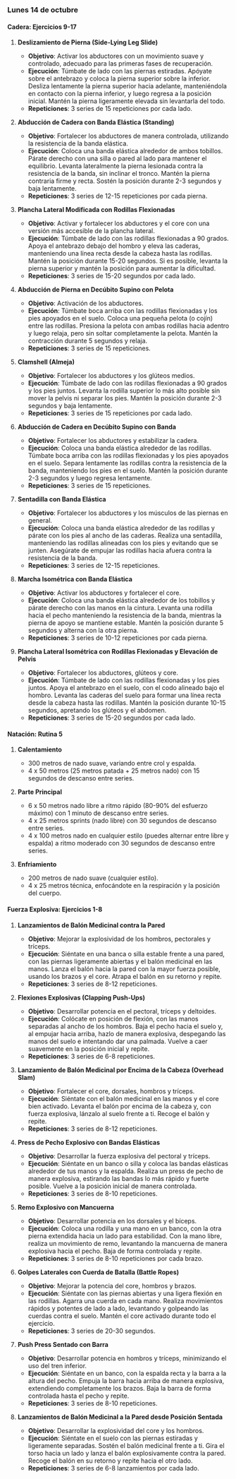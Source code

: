 ### Lunes 14 de octubre
#### Cadera: Ejercicios 9-17

1. **Deslizamiento de Pierna (Side-Lying Leg Slide)**
   - **Objetivo**: Activar los abductores con un movimiento suave y controlado, adecuado para las primeras fases de recuperación.
   - **Ejecución**: Túmbate de lado con las piernas estiradas. Apóyate sobre el antebrazo y coloca la pierna superior sobre la inferior. Desliza lentamente la pierna superior hacia adelante, manteniéndola en contacto con la pierna inferior, y luego regresa a la posición inicial. Mantén la pierna ligeramente elevada sin levantarla del todo.
   - **Repeticiones**: 3 series de 15 repeticiones por cada lado.

2. **Abducción de Cadera con Banda Elástica (Standing)**
   - **Objetivo**: Fortalecer los abductores de manera controlada, utilizando la resistencia de la banda elástica.
   - **Ejecución**: Coloca una banda elástica alrededor de ambos tobillos. Párate derecho con una silla o pared al lado para mantener el equilibrio. Levanta lateralmente la pierna lesionada contra la resistencia de la banda, sin inclinar el tronco. Mantén la pierna contraria firme y recta. Sostén la posición durante 2-3 segundos y baja lentamente.
   - **Repeticiones**: 3 series de 12-15 repeticiones por cada pierna.

3. **Plancha Lateral Modificada con Rodillas Flexionadas**
   - **Objetivo**: Activar y fortalecer los abductores y el core con una versión más accesible de la plancha lateral.
   - **Ejecución**: Túmbate de lado con las rodillas flexionadas a 90 grados. Apoya el antebrazo debajo del hombro y eleva las caderas, manteniendo una línea recta desde la cabeza hasta las rodillas. Mantén la posición durante 15-20 segundos. Si es posible, levanta la pierna superior y mantén la posición para aumentar la dificultad.
   - **Repeticiones**: 3 series de 15-20 segundos por cada lado.

4. **Abducción de Pierna en Decúbito Supino con Pelota**
   - **Objetivo**: Activación de los abductores.
   - **Ejecución**: Túmbate boca arriba con las rodillas flexionadas y los pies apoyados en el suelo. Coloca una pequeña pelota (o cojín) entre las rodillas. Presiona la pelota con ambas rodillas hacia adentro y luego relaja, pero sin soltar completamente la pelota. Mantén la contracción durante 5 segundos y relaja.
   - **Repeticiones**: 3 series de 15 repeticiones.

5. **Clamshell (Almeja)**
   - **Objetivo**: Fortalecer los abductores y los glúteos medios.
   - **Ejecución**: Túmbate de lado con las rodillas flexionadas a 90 grados y los pies juntos. Levanta la rodilla superior lo más alto posible sin mover la pelvis ni separar los pies. Mantén la posición durante 2-3 segundos y baja lentamente.
   - **Repeticiones**: 3 series de 15 repeticiones por cada lado.

6. **Abducción de Cadera en Decúbito Supino con Banda**
   - **Objetivo**: Fortalecer los abductores y estabilizar la cadera.
   - **Ejecución**: Coloca una banda elástica alrededor de las rodillas. Túmbate boca arriba con las rodillas flexionadas y los pies apoyados en el suelo. Separa lentamente las rodillas contra la resistencia de la banda, manteniendo los pies en el suelo. Mantén la posición durante 2-3 segundos y luego regresa lentamente.
   - **Repeticiones**: 3 series de 15 repeticiones.

7. **Sentadilla con Banda Elástica**
   - **Objetivo**: Fortalecer los abductores y los músculos de las piernas en general.
   - **Ejecución**: Coloca una banda elástica alrededor de las rodillas y párate con los pies al ancho de las caderas. Realiza una sentadilla, manteniendo las rodillas alineadas con los pies y evitando que se junten. Asegúrate de empujar las rodillas hacia afuera contra la resistencia de la banda.
   - **Repeticiones**: 3 series de 12-15 repeticiones.

8. **Marcha Isométrica con Banda Elástica**
   - **Objetivo**: Activar los abductores y fortalecer el core.
   - **Ejecución**: Coloca una banda elástica alrededor de los tobillos y párate derecho con las manos en la cintura. Levanta una rodilla hacia el pecho manteniendo la resistencia de la banda, mientras la pierna de apoyo se mantiene estable. Mantén la posición durante 5 segundos y alterna con la otra pierna.
   - **Repeticiones**: 3 series de 10-12 repeticiones por cada pierna.

9. **Plancha Lateral Isométrica con Rodillas Flexionadas y Elevación de Pelvis**
   - **Objetivo**: Fortalecer los abductores, glúteos y core.
   - **Ejecución**: Túmbate de lado con las rodillas flexionadas y los pies juntos. Apoya el antebrazo en el suelo, con el codo alineado bajo el hombro. Levanta las caderas del suelo para formar una línea recta desde la cabeza hasta las rodillas. Mantén la posición durante 10-15 segundos, apretando los glúteos y el abdomen.
   - **Repeticiones**: 3 series de 15-20 segundos por cada lado.

#### Natación: Rutina 5

1. **Calentamiento**
   - 300 metros de nado suave, variando entre crol y espalda.
   - 4 x 50 metros (25 metros patada + 25 metros nado) con 15 segundos de descanso entre series.

2. **Parte Principal**
   - 6 x 50 metros nado libre a ritmo rápido (80-90% del esfuerzo máximo) con 1 minuto de descanso entre series.
   - 4 x 25 metros sprints (nado libre) con 30 segundos de descanso entre series.
   - 4 x 100 metros nado en cualquier estilo (puedes alternar entre libre y espalda) a ritmo moderado con 30 segundos de descanso entre series.

3. **Enfriamiento**
   - 200 metros de nado suave (cualquier estilo).
   - 4 x 25 metros técnica, enfocándote en la respiración y la posición del cuerpo.

#### Fuerza Explosiva: Ejercicios 1-8

1. **Lanzamientos de Balón Medicinal contra la Pared**
   - **Objetivo**: Mejorar la explosividad de los hombros, pectorales y tríceps.
   - **Ejecución**: Siéntate en una banca o silla estable frente a una pared, con las piernas ligeramente abiertas y el balón medicinal en las manos. Lanza el balón hacia la pared con la mayor fuerza posible, usando los brazos y el core. Atrapa el balón en su retorno y repite.
   - **Repeticiones**: 3 series de 8-12 repeticiones.

2. **Flexiones Explosivas (Clapping Push-Ups)**
   - **Objetivo**: Desarrollar potencia en el pectoral, tríceps y deltoides.
   - **Ejecución**: Colócate en posición de flexión, con las manos separadas al ancho de los hombros. Baja el pecho hacia el suelo y, al empujar hacia arriba, hazlo de manera explosiva, despegando las manos del suelo e intentando dar una palmada. Vuelve a caer suavemente en la posición inicial y repite.
   - **Repeticiones**: 3 series de 6-8 repeticiones.

3. **Lanzamiento de Balón Medicinal por Encima de la Cabeza (Overhead Slam)**
   - **Objetivo**: Fortalecer el core, dorsales, hombros y tríceps.
   - **Ejecución**: Siéntate con el balón medicinal en las manos y el core bien activado. Levanta el balón por encima de la cabeza y, con fuerza explosiva, lánzalo al suelo frente a ti. Recoge el balón y repite.
   - **Repeticiones**: 3 series de 8-12 repeticiones.

4. **Press de Pecho Explosivo con Bandas Elásticas**
   - **Objetivo**: Desarrollar la fuerza explosiva del pectoral y tríceps.
   - **Ejecución**: Siéntate en un banco o silla y coloca las bandas elásticas alrededor de tus manos y la espalda. Realiza un press de pecho de manera explosiva, estirando las bandas lo más rápido y fuerte posible. Vuelve a la posición inicial de manera controlada.
   - **Repeticiones**: 3 series de 8-10 repeticiones.

5. **Remo Explosivo con Mancuerna**
   - **Objetivo**: Desarrollar potencia en los dorsales y el bíceps.
   - **Ejecución**: Coloca una rodilla y una mano en un banco, con la otra pierna extendida hacia un lado para estabilidad. Con la mano libre, realiza un movimiento de remo, levantando la mancuerna de manera explosiva hacia el pecho. Baja de forma controlada y repite.
   - **Repeticiones**: 3 series de 8-10 repeticiones por cada brazo.

6. **Golpes Laterales con Cuerda de Batalla (Battle Ropes)**
   - **Objetivo**: Mejorar la potencia del core, hombros y brazos.
   - **Ejecución**: Siéntate con las piernas abiertas y una ligera flexión en las rodillas. Agarra una cuerda en cada mano. Realiza movimientos rápidos y potentes de lado a lado, levantando y golpeando las cuerdas contra el suelo. Mantén el core activado durante todo el ejercicio.
   - **Repeticiones**: 3 series de 20-30 segundos.

7. **Push Press Sentado con Barra**
   - **Objetivo**: Desarrollar potencia en hombros y tríceps, minimizando el uso del tren inferior.
   - **Ejecución**: Siéntate en un banco, con la espalda recta y la barra a la altura del pecho. Empuja la barra hacia arriba de manera explosiva, extendiendo completamente los brazos. Baja la barra de forma controlada hasta el pecho y repite.
   - **Repeticiones**: 3 series de 8-10 repeticiones.

8. **Lanzamientos de Balón Medicinal a la Pared desde Posición Sentada**
   - **Objetivo**: Desarrollar la explosividad del core y los hombros.
   - **Ejecución**: Siéntate en el suelo con las piernas estiradas y ligeramente separadas. Sostén el balón medicinal frente a ti. Gira el torso hacia un lado y lanza el balón explosivamente contra la pared. Recoge el balón en su retorno y repite hacia el otro lado.
   - **Repeticiones**: 3 series de 6-8 lanzamientos por cada lado.
